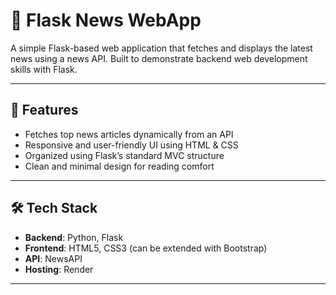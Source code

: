 # 📰 Flask News WebApp

A simple Flask-based web application that fetches and displays the latest news using a news API. Built to demonstrate backend web development skills with Flask.

---

## 🔧 Features

- Fetches top news articles dynamically from an API
- Responsive and user-friendly UI using HTML & CSS
- Organized using Flask’s standard MVC structure
- Clean and minimal design for reading comfort

---

## 🛠️ Tech Stack

- **Backend**: Python, Flask
- **Frontend**: HTML5, CSS3 (can be extended with Bootstrap)
- **API**: NewsAPI 
- **Hosting**: Render

-------
